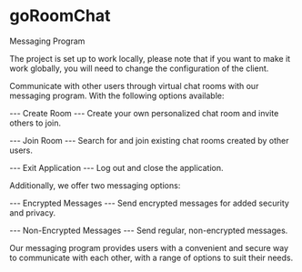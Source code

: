 # goRoomChat

Messaging Program

The project is set up to work locally, please note that if you want to make it work globally, you will need to change the configuration of the client.

Communicate with other users through virtual chat rooms with our messaging program. With the following options available:

--- Create Room ---
Create your own personalized chat room and invite others to join.

--- Join Room ---
Search for and join existing chat rooms created by other users.

--- Exit Application ---
Log out and close the application.

Additionally, we offer two messaging options:

--- Encrypted Messages ---
Send encrypted messages for added security and privacy.

--- Non-Encrypted Messages ---
Send regular, non-encrypted messages.

Our messaging program provides users with a convenient and secure way to communicate with each other, with a range of options to suit their needs.

